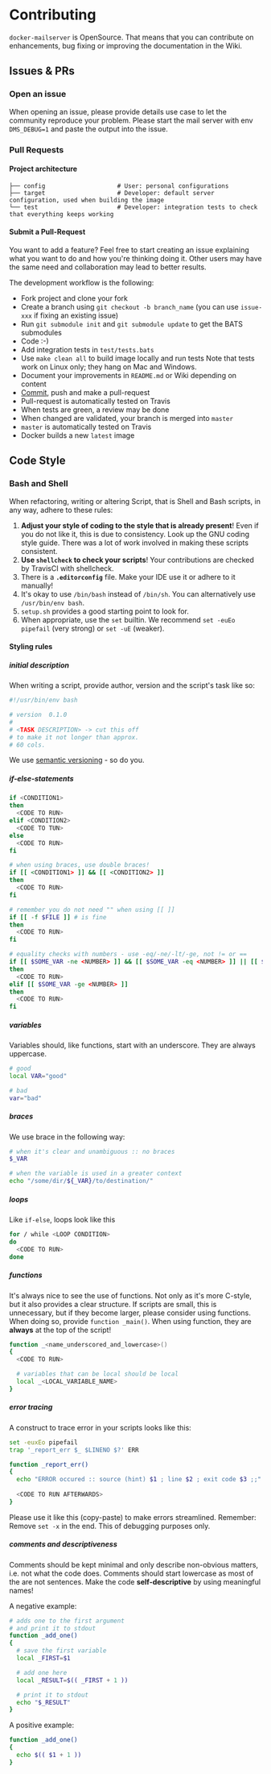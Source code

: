 # Contributing

`docker-mailserver` is OpenSource. That means that you can contribute on enhancements, bug fixing or improving the documentation in the Wiki.

## Issues & PRs

### Open an issue

When opening an issue, please provide details use case to let the community reproduce your problem.
Please start the mail server with env `DMS_DEBUG=1` and paste the output into the issue.

### Pull Requests

#### Project architecture

``` TXT
├── config                    # User: personal configurations
├── target                    # Developer: default server configuration, used when building the image
└── test                      # Developer: integration tests to check that everything keeps working
```

#### Submit a Pull-Request

You want to add a feature? Feel free to start creating an issue explaining what you want to do and how you're thinking doing it. Other users may have the same need and collaboration may lead to better results.

The development workflow is the following:

- Fork project and clone your fork
- Create a branch using `git checkout -b branch_name` (you can use `issue-xxx` if fixing an existing issue)
- Run `git submodule init` and `git submodule update` to get the BATS submodules
- Code :-)
- Add integration tests in `test/tests.bats`
- Use `make clean all` to build image locally and run tests
  Note that tests work on Linux only; they hang on Mac and Windows.
- Document your improvements in `README.md` or Wiki depending on content
- [Commit](https://help.github.com/articles/closing-issues-via-commit-messages/), push and make a pull-request
- Pull-request is automatically tested on Travis
- When tests are green, a review may be done
- When changed are validated, your branch is merged into `master`
- `master` is automatically tested on Travis
- Docker builds a new `latest` image

## Code Style

### Bash and Shell

When refactoring, writing or altering Script, that is Shell and Bash scripts, in any way, adhere to these rules:

1. **Adjust your style of coding to the style that is already present**! Even if you do not like it, this is due to consistency. Look up the GNU coding style guide. There was a lot of work involved in making these scripts consistent.
2. **Use `shellcheck` to check your scripts**! Your contributions are checked by TravisCI with shellcheck.
3. There is a **`.editorconfig`** file. Make your IDE use it or adhere to it manually!
4. It's okay to use `/bin/bash` instead of `/bin/sh`. You can alternatively use `/usr/bin/env bash`.
5. `setup.sh` provides a good starting point to look for.
6. When appropriate, use the `set` builtin. We recommend `set -euEo pipefail` (very strong) or `set -uE` (weaker).

#### Styling rules

##### initial description

When writing a script, provide author, version and the script's task like so:

``` BASH
#!/usr/bin/env bash

# version  0.1.0
#
# <TASK DESCRIPTION> -> cut this off
# to make it not longer than approx.
# 60 cols.
```

We use [semantic versioning](https://semver.org/) - so do you.

##### if-else-statements

``` BASH
if <CONDITION1>
then
  <CODE TO RUN>
elif <CONDITION2>
  <CODE TO TUN>
else
  <CODE TO RUN>
fi

# when using braces, use double braces!
if [[ <CONDITION1> ]] && [[ <CONDITION2> ]]
then
  <CODE TO RUN>
fi

# remember you do not need "" when using [[ ]]
if [[ -f $FILE ]] # is fine
then
  <CODE TO RUN>
fi

# equality checks with numbers - use -eq/-ne/-lt/-ge, not != or ==
if [[ $SOME_VAR -ne <NUMBER> ]] && [[ $SOME_VAR -eq <NUMBER> ]] || [[ $SOME_VAR -lt <NUMBER> ]]
then
  <CODE TO RUN>
elif [[ $SOME_VAR -ge <NUMBER> ]]
then
  <CODE TO RUN>
fi
```

##### variables

Variables should, like functions, start with an underscore. They are always uppercase.

``` BASH
# good
local VAR="good"

# bad
var="bad"
```

##### braces

We use brace in the following way:

``` BASH
# when it's clear and unambiguous :: no braces
$_VAR

# when the variable is used in a greater context
echo "/some/dir/${_VAR}/to/destination/"
```

##### loops

Like `if-else`, loops look like this

``` BASH
for / while <LOOP CONDITION>
do
  <CODE TO RUN>
done
```

##### functions

It's always nice to see the use of functions. Not only as it's more C-style, but it also provides a clear structure. If scripts are small, this is unnecessary, but if they become larger, please consider using functions. When doing so, provide `function _main()`. When using function, they are **always** at the top of the script!

``` BASH
function _<name_underscored_and_lowercase>()
{
  <CODE TO RUN>

  # variables that can be local should be local
  local _<LOCAL_VARIABLE_NAME>
}
```

##### error tracing

A construct to trace error in your scripts looks like this:

``` BASH
set -euxEo pipefail
trap '_report_err $_ $LINENO $?' ERR

function _report_err()
{
  echo "ERROR occured :: source (hint) $1 ; line $2 ; exit code $3 ;;" >&2
  
  <CODE TO RUN AFTERWARDS>
}
```

Please use it like this (copy-paste) to make errors streamlined. Remember: Remove `set -x` in the end. This of debugging purposes only.

##### comments and descriptiveness

Comments should be kept minimal and only describe non-obvious matters, i.e. not what the code does. Comments should start lowercase as most of the are not sentences. Make the code **self-descriptive** by using meaningful names!

A negative example:

``` BASH
# adds one to the first argument
# and print it to stdout
function _add_one()
{
  # save the first variable
  local _FIRST=$1

  # add one here
  local _RESULT=$(( _FIRST + 1 ))

  # print it to stdout
  echo "$_RESULT"
}
```

A positive example:

``` BASH
function _add_one()
{
  echo $(( $1 + 1 ))
}
